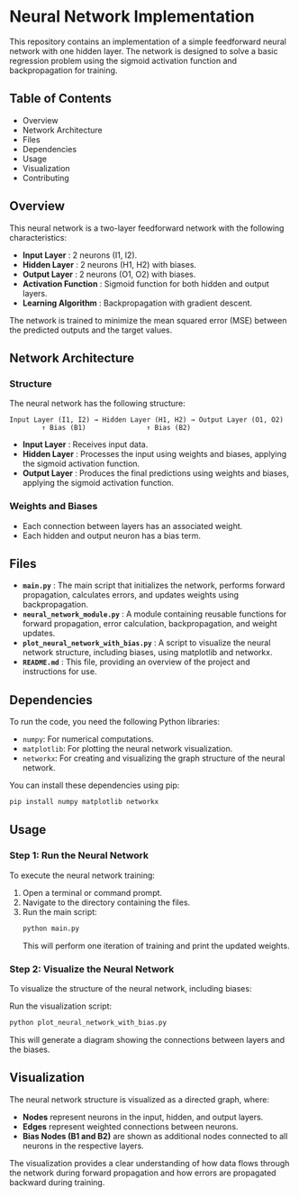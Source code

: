 # Neural Network Implementation

This repository contains an implementation of a simple feedforward neural network with one hidden layer. The network is designed to solve a basic regression problem using the sigmoid activation function and backpropagation for training.

## Table of Contents
- Overview
- Network Architecture
- Files
- Dependencies
- Usage
- Visualization
- Contributing

## Overview
This neural network is a two-layer feedforward network with the following characteristics:

- **Input Layer** : 2 neurons (I1, I2).
- **Hidden Layer** : 2 neurons (H1, H2) with biases.
- **Output Layer** : 2 neurons (O1, O2) with biases.
- **Activation Function** : Sigmoid function for both hidden and output layers.
- **Learning Algorithm** : Backpropagation with gradient descent.

The network is trained to minimize the mean squared error (MSE) between the predicted outputs and the target values.

## Network Architecture
### Structure
The neural network has the following structure:
```
Input Layer (I1, I2) → Hidden Layer (H1, H2) → Output Layer (O1, O2)
        ↑ Bias (B1)               ↑ Bias (B2)
```
- **Input Layer** : Receives input data.
- **Hidden Layer** : Processes the input using weights and biases, applying the sigmoid activation function.
- **Output Layer** : Produces the final predictions using weights and biases, applying the sigmoid activation function.

### Weights and Biases
- Each connection between layers has an associated weight.
- Each hidden and output neuron has a bias term.

## Files
- **`main.py`** : The main script that initializes the network, performs forward propagation, calculates errors, and updates weights using backpropagation.
- **`neural_network_module.py`** : A module containing reusable functions for forward propagation, error calculation, backpropagation, and weight updates.
- **`plot_neural_network_with_bias.py`** : A script to visualize the neural network structure, including biases, using matplotlib and networkx.
- **`README.md`** : This file, providing an overview of the project and instructions for use.

## Dependencies
To run the code, you need the following Python libraries:

- `numpy`: For numerical computations.
- `matplotlib`: For plotting the neural network visualization.
- `networkx`: For creating and visualizing the graph structure of the neural network.

You can install these dependencies using pip:
```bash
pip install numpy matplotlib networkx
```

## Usage
### Step 1: Run the Neural Network
To execute the neural network training:

1. Open a terminal or command prompt.
2. Navigate to the directory containing the files.
3. Run the main script:
   ```bash
   python main.py
   ```
   This will perform one iteration of training and print the updated weights.

### Step 2: Visualize the Neural Network
To visualize the structure of the neural network, including biases:

Run the visualization script:
```bash
python plot_neural_network_with_bias.py
```
This will generate a diagram showing the connections between layers and the biases.

## Visualization
The neural network structure is visualized as a directed graph, where:

- **Nodes** represent neurons in the input, hidden, and output layers.
- **Edges** represent weighted connections between neurons.
- **Bias Nodes (B1 and B2)** are shown as additional nodes connected to all neurons in the respective layers.

The visualization provides a clear understanding of how data flows through the network during forward propagation and how errors are propagated backward during training.
